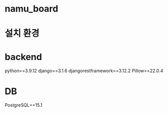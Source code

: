 # namu_board

# 설치 환경

# backend
python==3.9.12
django==3.1.6
djangorestframework==3.12.2
Pillow==22.0.4

# DB
PostgreSQL==15.1

